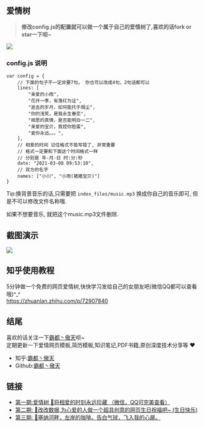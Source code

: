 ## 爱情树

> <b>修改config.js的配置就可以做一个属于自己的爱情树了,喜欢的话fork or star一下呗~</b>

<img src="https://github.com/AJLoveChina/loveBalloon/blob/master/static/github-star.png" />

### config.js 说明
```text
var config = {
    // 下面的句子不一定非要7句， 你也可以改成4句，2句话都可以
    lines: [
        "亲爱的小雨",
        "花开一季，有落红为证",
        "逝去的岁月，如何能托于烟尘",
        "你的浅笑，是我永生眷恋",
        "相思的真情，是否能明白一二",
        "亲爱的宝贝，我捏你脸蛋",
        "爱你永远。。。",
    ],
    // 相爱的时间 记住格式不能写错了, 非常重要
    // 格式一定要和下面这个时间格式一样
    // 分别是 年-月-日 时:分:秒
    date: "2021-03-08 09:53:10",
    // 双方的名字
    names: ["小川", "小雨(猪猪宝贝)"]
}
```

Tip:换背景音乐的话,只需要把 `index_files/music.mp3` 换成你自己的音乐即可, 但是不可以修改文件名称哦.

如果不想要音乐, 就把这个music.mp3文件删除.

## 截图演示
<img src="./index_files/love-tree.gif"/>

## 知乎使用教程
5分钟做一个免费的网页爱情树,快快学习发给自己的女朋友吧(微信QQ都可以查看哦)^_^ \
https://zhuanlan.zhihu.com/p/72907840 

## 结尾
喜欢的话关注一下[霸都丶傲天](https://github.com/ajlovechina)呗~  \
定期更新一下爱情网页模板,简历模板,知识笔记,PDF书籍,原创深度技术分享等 :heart:

* 知乎:[霸都丶傲天](https://www.zhihu.com/people/AJLoveChina)
* Github:[霸都丶傲天](https://github.com/ajlovechina)

## 链接
* [第一期:爱情树 🌴将相爱的时刻永远珍藏 （微信，QQ可完美查看）](https://github.com/AJLoveChina/LoveTree)
* [第二期: :cake:改改数据,为心爱的人做一个超具创意的网页生日祝福吧~ (生日快乐)](https://github.com/AJLoveChina/birthday)
* [第三期: :balloon:塞纳河畔，左岸的咖啡。告白气球，飞入我的心扉。](https://github.com/AJLoveChina/loveBalloon)
